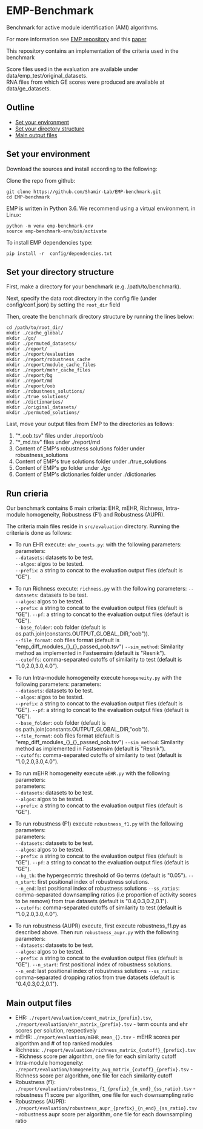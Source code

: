 # EMP-Benchmark

Benchmark for active module identification (AMI) algorithms.

For more information see [EMP repository][0] and this [paper][1] 

This repository contains an implementation of the criteria used in the benchmark  
  
Score files used in the evaluation are available under data/emp_test/original_datasets.  
RNA files from which GE scores were produced are available at data/ge_datasets.         
## Outline


- [Set your environment](#set-your-environment)
- [Set your directory structure](#integrate-your-nbmd-algorithm-with-emp)
- [Main output files](#main-output-files)

## Set your environment

Download the sources and install according to the following:

Clone the repo from github:
```
git clone https://github.com/Shamir-Lab/EMP-benchmark.git
cd EMP-benchmark
```

EMP is written in Python 3.6. We recommend using a virtual environment. in Linux:
```
python -m venv emp-benchmark-env
source emp-benchmark-env/bin/activate
```

To install EMP dependencies type:
```
pip install -r  config/dependencies.txt
```


## Set your directory structure

First, make a directory for your benchmark (e.g. /path/to/benchmark).

Next, specify the data root directory in the config file (under config/conf.json) by setting the `root_dir` field

Then, create the benchmark directory structure by running the lines below: 

```
cd /path/to/root_dir/ 
mkdir ./cache_global/         
mkdir ./go/              
mkdir ./permuted_datasets/    
mkdir ./report/
mkdir ./report/evaluation
mkdir ./report/robustness_cache
mkdir ./report/module_cache_files
mkdir ./report/mehr_cache_files
mkdir ./report/bg
mkdir ./report/md
mkdir ./report/oob
mkdir ./robustness_solutions/ 
mkdir ./true_solutions/       
mkdir ./dictionaries/
mkdir ./original_datasets/    
mkdir ./permuted_solutions/
```


Last, move your output files from EMP to the directories as follows:
1. "*_oob.tsv" files under  ./report/oob
2. "*_md.tsv" files under  ./report/md
3. Content of EMP's robustness solutions folder under robustness_solutions
4. Content of EMP's true solutions folder under ./true_solutions
5. Content of EMP's go folder under ./go
6. Content of EMP's dictionaries folder under ./dictionaries

## Run crieria

Our benchmark contains 6 main criteria: EHR, mEHR, Richness, Intra-module homogeneity, Robustness (F1) and Robustness (AUPR).  

The criteria main files reside in `src/evaluation` directory. Running the criteria is done as follows:

* To run EHR execute: `ehr_counts.py`: with the following parameters:
parameters:  
`--datasets`: datasets to be test.  
`--algos`: algos to be tested.  
`--prefix`: a string to concat to the evaluation output files (default is "GE").  
  
* To run Richness execute: `richness.py` with the following parameters:
`--datasets`: datasets to be test.  
`--algos`: algos to be tested.  
`--prefix`: a string to concat to the evaluation output files (default is "GE").
`--pf`: a string to concat to the evaluation output files (default is "GE").  
`--base_folder`: oob folder (default is os.path.join(constants.OUTPUT_GLOBAL_DIR,"oob")).  
`--file_format`: oob files format (default is "emp_diff_modules_{}_{}_passed_oob.tsv")
`--sim_method`: Similarity method as implemented in Fastsemsim (default is "Resnik").  
`--cutoffs`: comma-separated cutoffs of similarity to test (default is "1.0,2.0,3.0,4.0").

* To run Intra-module homogeneity execute `homogeneity.py` with the following parameters:
parameters:  
`--datasets`: datasets to be test.  
`--algos`: algos to be tested.  
`--prefix`: a string to concat to the evaluation output files (default is "GE").
`--pf`: a string to concat to the evaluation output files (default is "GE").  
`--base_folder`: oob folder (default is os.path.join(constants.OUTPUT_GLOBAL_DIR,"oob")).  
`--file_format`: oob files format (default is "emp_diff_modules_{}_{}_passed_oob.tsv")
`--sim_method`: Similarity method as implemented in Fastsemsim (default is "Resnik").  
`--cutoffs`: comma-separated cutoffs of similarity to test (default is "1.0,2.0,3.0,4.0").
  
* To run mEHR homogeneity execute `mEHR.py` with the following parameters:  
parameters:  
`--datasets`: datasets to be test.  
`--algos`: algos to be tested.  
`--prefix`: a string to concat to the evaluation output files (default is "GE").

  
* To run robustness (F1) execute `robustness_f1.py` with the following parameters:  
parameters:  
`--datasets`: datasets to be test.  
`--algos`: algos to be tested.  
`--prefix`: a string to concat to the evaluation output files (default is "GE").
`--pf`: a string to concat to the evaluation output files (default is "GE").  
`--hg_th`: the hypergeomtric threshold of Go terms (default is "0.05").
`--n_start`: first positional index of robustness solutions.  
`--n_end`: last positional index of robustness solutions
`--ss_ratios`: comma-separated downsampling ratios (i.e proportion of activity scores to be remove) from true datasets (default is "0.4,0.3,0.2,0.1").  
`--cutoffs`: comma-separated cutoffs of similarity to test (default is "1.0,2.0,3.0,4.0").

* To run robustness (AUPR) execute, first execute robustness_f1.py as described above. Then run `robustness_aupr.py` with the following parameters:  
`--datasets`: datasets to be test.  
`--algos`: algos to be tested.  
`--prefix`: a string to concat to the evaluation output files (default is "GE").
`--n_start`: first positional index of robustness solutions.  
`--n_end`: last positional index of robustness solutions
`--ss_ratios`: comma-separated dropping ratios from true datasets (default is "0.4,0.3,0.2,0.1"). 


## Main output files

* EHR: `./report/evaluation/count_matrix_{prefix}.tsv`, `./report/evaluation/ehr_matrix_{prefix}.tsv` - term counts and ehr scores per solution, respectively   
* mEHR: `./report/evaluation/mEHR_mean_{}.tsv` - mEHR scores per algorithm and # of top ranked modules 
* Richness: `./report/evaluation/richness_matrix_{cutoff}_{prefix}.tsv` - Richness score per algorithm, one file for each similarity cutoff   
* Intra-module homogeneity: `./report/evaluation/homogeneity_avg_matrix_{cutoff}_{prefix}.tsv` - Richness score per algorithm, one file for each similarity cutoff
* Robustness (f1): `./report/evaluation/robustness_f1_{prefix}_{n_end}_{ss_ratio}.tsv` - robustness f1 score per algorithm, one file for each downsampling ratio 
* Robustness (AUPR): `./report/evaluation/robustness_aupr_{prefix}_{n_end}_{ss_ratio}.tsv` - robustness aupr score per algorithm, one file for each downsampling ratio


[0]: https://github.com/Shamir-Lab/EMP
[1]:  https://www.embopress.org/doi/full/10.15252/msb.20209593
